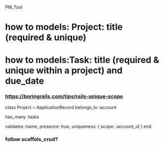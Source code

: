 PM_Tool

# how to models: Project: title (required & unique)
# how to models:Task: title (required & unique within a project) and due_date

### https://boringrails.com/tips/rails-unique-scope

class Project < ApplicationRecord
  belongs_to :account

  has_many :tasks

  validates :name, presence: true, uniqueness: { scope: :account_id }
end


###  follow scaffols_crud?
